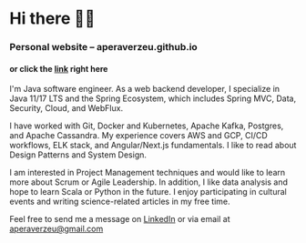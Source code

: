 # Hi there 👋🏻
### Personal website – aperaverzeu.github.io
#### or click the [link](https://aperaverzeu.github.io/) right here

I'm Java software engineer. As a web backend developer, I specialize in Java 11/17 LTS and the Spring Ecosystem, which includes Spring MVC, Data, Security, Cloud, and WebFlux.

I have worked with Git, Docker and Kubernetes, Apache Kafka, Postgres, and Apache Cassandra.
My experience covers AWS and GCP, CI/CD workflows, ELK stack, and Angular/Next.js fundamentals.
I like to read about Design Patterns and System Design.

I am interested in Project Management techniques and would like to learn more about Scrum or Agile Leadership. In addition, I like data analysis and hope to learn Scala or Python in the future. I enjoy participating in cultural events and writing science-related articles in my free time.

Feel free to send me a message on [LinkedIn](https://www.linkedin.com/in/aperaverzeu/) or via email at aperaverzeu@gmail.com